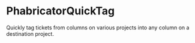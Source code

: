 # PhabricatorQuickTag

Quickly tag tickets from columns on various projects into any column on a destination project.
